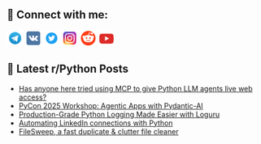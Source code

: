 ## 🔎 Connect with me:
[<img src="https://github.com/bullbesh/bullbesh/blob/main/images/Telegram.png" width="32" height="32" />](https://t.me/bullbesh)
[<img src="https://github.com/bullbesh/bullbesh/blob/main/images/VK.png" width="32" height="32" />](https://vk.com/bullbesh)
[<img src="https://github.com/bullbesh/bullbesh/blob/main/images/Twitter.png" width="32" height="32" />](https://twitter.com/bullbesh1)
[<img src="https://github.com/bullbesh/bullbesh/blob/main/images/Instagram.png" width="32" height="32" />](https://www.instagram.com/bullbesh)
[<img src="https://github.com/bullbesh/bullbesh/blob/main/images/Reddit.png" width="32" height="32" />](https://www.reddit.com/user/bullbesh)
[<img src="https://github.com/bullbesh/bullbesh/blob/main/images/YouTube.png" width="32" height="32" />](https://www.youtube.com/channel/UCtfjRs6uzgq5mfm8S06WTcg)

## 📕 Latest r/Python Posts
<!-- BLOG-POST-LIST:START -->
- [Has anyone here tried using MCP to give Python LLM agents live web access?](https://www.reddit.com/r/Python/comments/1n8f68b/has_anyone_here_tried_using_mcp_to_give_python/)
- [PyCon 2025 Workshop: Agentic Apps with Pydantic-AI](https://www.reddit.com/r/Python/comments/1n8f0xu/pycon_2025_workshop_agentic_apps_with_pydanticai/)
- [Production-Grade Python Logging Made Easier with Loguru](https://www.reddit.com/r/Python/comments/1n8d6pi/productiongrade_python_logging_made_easier_with/)
- [Automating LinkedIn connections with Python](https://www.reddit.com/r/Python/comments/1n8d0j3/automating_linkedin_connections_with_python/)
- [FileSweep, a fast duplicate &amp; clutter file cleaner](https://www.reddit.com/r/Python/comments/1n8c4ou/filesweep_a_fast_duplicate_clutter_file_cleaner/)
<!-- BLOG-POST-LIST:END -->
